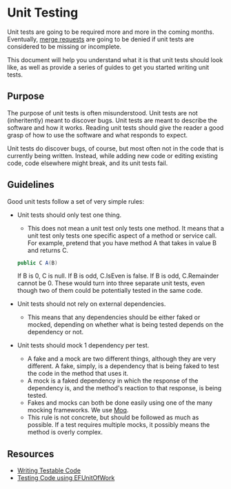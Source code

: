 # Unit Testing
Unit tests are going to be required more and more in the coming months.  Eventually,
[merge requests](MergeRequests) are going to be denied if unit tests are considered
to be missing or incomplete.

This document will help you understand what it is that unit tests should look like,
as well as provide a series of guides to get you started writing unit tests.

## Purpose
The purpose of unit tests is often misunderstood.  Unit tests are not (inheritently)
meant to discover bugs.  Unit tests are meant to describe the software and how it
works.  Reading unit tests should give the reader a good grasp of how to use the
software and what responds to expect.

Unit tests do discover bugs, of course, but most often not in the code that is currently
being written.  Instead, while adding new code or editing existing code, code elsewhere
might break, and its unit tests fail.

## Guidelines
Good unit tests follow a set of very simple rules:
+ Unit tests should only test one thing.
  + This does not mean a unit test only tests one method.  It means that a unit
  test only tests one specific aspect of a method or service call.
  For example, pretend that you have method A that takes in value B and returns
  C.

  ```csharp
  public C A(B)
  ```
  If B is 0, C is null.
  If B is odd, C.IsEven is false.
  If B is odd, C.Remainder cannot be 0.
  These would turn into three separate unit tests, even though two of them could
  be potentially tested in the same code.
+ Unit tests should not rely on external dependencies.
  + This means that any dependencies should be either faked or mocked, depending
  on whether what is being tested depends on the dependency or not.
+ Unit tests should mock 1 dependency per test.
  + A fake and a mock are two different things, although they are very different.
  A fake, simply, is a dependency that is being faked to test the code in the method
  that uses it.
  + A mock is a faked dependency in which the response of the dependency is, and
  the method's reaction to that response, is being tested.
  + Fakes and mocks can both be done easily using one of the many mocking frameworks.
  We use [Moq](https://github.com/Moq/moq4/blob/master/README.md).
  + This rule is not concrete, but should be followed as much as possible.  If a
  test requires multiple mocks, it possibly means the method is overly complex.

## Resources
+ [Writing Testable Code](TestableCode)
+ [Testing Code using EFUnitOfWork](Testing/TestDatabase)
